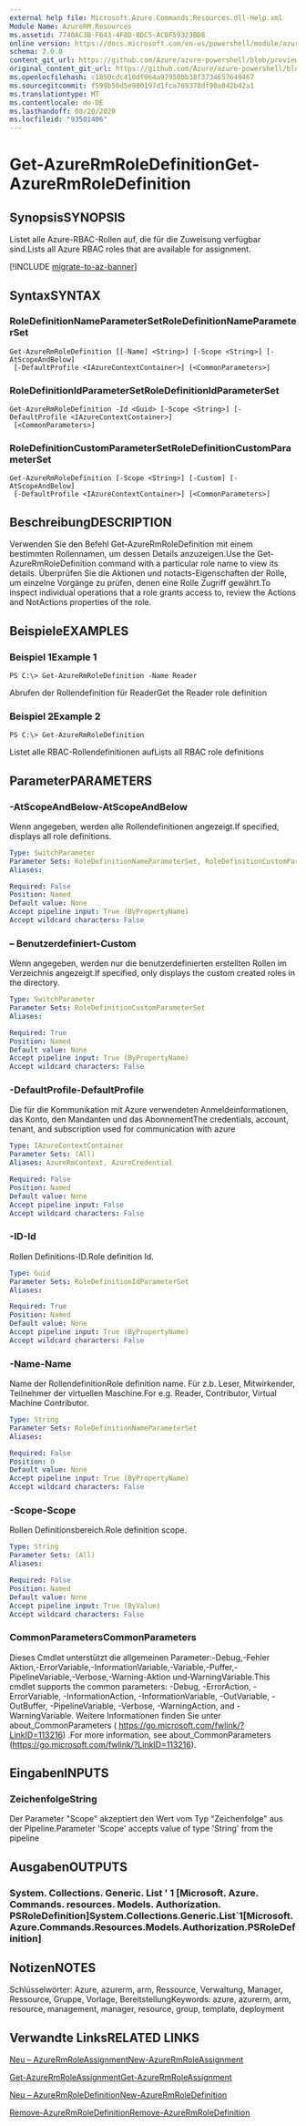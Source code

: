 ```yaml
---
external help file: Microsoft.Azure.Commands.Resources.dll-Help.xml
Module Name: AzureRM.Resources
ms.assetid: 7740AC3B-F643-4F8D-8DC5-ACBF59323BD8
online version: https://docs.microsoft.com/en-us/powershell/module/azurerm.resources/get-azurermroledefinition
schema: 2.0.0
content_git_url: https://github.com/Azure/azure-powershell/blob/preview/src/ResourceManager/Resources/Commands.Resources/help/Get-AzureRmRoleDefinition.md
original_content_git_url: https://github.com/Azure/azure-powershell/blob/preview/src/ResourceManager/Resources/Commands.Resources/help/Get-AzureRmRoleDefinition.md
ms.openlocfilehash: c1850cdc410df064a97950bb38f3734657649467
ms.sourcegitcommit: f599b50d5e980197d1fca769378df90a842b42a1
ms.translationtype: MT
ms.contentlocale: de-DE
ms.lasthandoff: 08/20/2020
ms.locfileid: "93501406"
---
```

# <span data-ttu-id="77198-101">Get-AzureRmRoleDefinition</span><span class="sxs-lookup"><span data-stu-id="77198-101">Get-AzureRmRoleDefinition</span></span>

## <span data-ttu-id="77198-102">Synopsis</span><span class="sxs-lookup"><span data-stu-id="77198-102">SYNOPSIS</span></span>
<span data-ttu-id="77198-103">Listet alle Azure-RBAC-Rollen auf, die für die Zuweisung verfügbar sind.</span><span class="sxs-lookup"><span data-stu-id="77198-103">Lists all Azure RBAC roles that are available for assignment.</span></span>

[!INCLUDE [migrate-to-az-banner](../../includes/migrate-to-az-banner.md)]

## <span data-ttu-id="77198-104">Syntax</span><span class="sxs-lookup"><span data-stu-id="77198-104">SYNTAX</span></span>

### <span data-ttu-id="77198-105">RoleDefinitionNameParameterSet</span><span class="sxs-lookup"><span data-stu-id="77198-105">RoleDefinitionNameParameterSet</span></span>
```
Get-AzureRmRoleDefinition [[-Name] <String>] [-Scope <String>] [-AtScopeAndBelow]
 [-DefaultProfile <IAzureContextContainer>] [<CommonParameters>]
```

### <span data-ttu-id="77198-106">RoleDefinitionIdParameterSet</span><span class="sxs-lookup"><span data-stu-id="77198-106">RoleDefinitionIdParameterSet</span></span>
```
Get-AzureRmRoleDefinition -Id <Guid> [-Scope <String>] [-DefaultProfile <IAzureContextContainer>]
 [<CommonParameters>]
```

### <span data-ttu-id="77198-107">RoleDefinitionCustomParameterSet</span><span class="sxs-lookup"><span data-stu-id="77198-107">RoleDefinitionCustomParameterSet</span></span>
```
Get-AzureRmRoleDefinition [-Scope <String>] [-Custom] [-AtScopeAndBelow]
 [-DefaultProfile <IAzureContextContainer>] [<CommonParameters>]
```

## <span data-ttu-id="77198-108">Beschreibung</span><span class="sxs-lookup"><span data-stu-id="77198-108">DESCRIPTION</span></span>
<span data-ttu-id="77198-109">Verwenden Sie den Befehl Get-AzureRmRoleDefinition mit einem bestimmten Rollennamen, um dessen Details anzuzeigen.</span><span class="sxs-lookup"><span data-stu-id="77198-109">Use the Get-AzureRmRoleDefinition command with a particular role name to view its details.</span></span>
<span data-ttu-id="77198-110">Überprüfen Sie die Aktionen und notacts-Eigenschaften der Rolle, um einzelne Vorgänge zu prüfen, denen eine Rolle Zugriff gewährt.</span><span class="sxs-lookup"><span data-stu-id="77198-110">To inspect individual operations that a role grants access to, review the Actions and NotActions properties of the role.</span></span>

## <span data-ttu-id="77198-111">Beispiele</span><span class="sxs-lookup"><span data-stu-id="77198-111">EXAMPLES</span></span>

### <span data-ttu-id="77198-112">Beispiel 1</span><span class="sxs-lookup"><span data-stu-id="77198-112">Example 1</span></span>
```
PS C:\> Get-AzureRmRoleDefinition -Name Reader
```

<span data-ttu-id="77198-113">Abrufen der Rollendefinition für Reader</span><span class="sxs-lookup"><span data-stu-id="77198-113">Get the Reader role definition</span></span>

### <span data-ttu-id="77198-114">Beispiel 2</span><span class="sxs-lookup"><span data-stu-id="77198-114">Example 2</span></span>
```
PS C:\> Get-AzureRmRoleDefinition
```

<span data-ttu-id="77198-115">Listet alle RBAC-Rollendefinitionen auf</span><span class="sxs-lookup"><span data-stu-id="77198-115">Lists all RBAC role definitions</span></span>

## <span data-ttu-id="77198-116">Parameter</span><span class="sxs-lookup"><span data-stu-id="77198-116">PARAMETERS</span></span>

### <span data-ttu-id="77198-117">-AtScopeAndBelow</span><span class="sxs-lookup"><span data-stu-id="77198-117">-AtScopeAndBelow</span></span>
<span data-ttu-id="77198-118">Wenn angegeben, werden alle Rollendefinitionen angezeigt.</span><span class="sxs-lookup"><span data-stu-id="77198-118">If specified, displays all role definitions.</span></span>

```yaml
Type: SwitchParameter
Parameter Sets: RoleDefinitionNameParameterSet, RoleDefinitionCustomParameterSet
Aliases:

Required: False
Position: Named
Default value: None
Accept pipeline input: True (ByPropertyName)
Accept wildcard characters: False
```

### <span data-ttu-id="77198-119">– Benutzerdefiniert</span><span class="sxs-lookup"><span data-stu-id="77198-119">-Custom</span></span>
<span data-ttu-id="77198-120">Wenn angegeben, werden nur die benutzerdefinierten erstellten Rollen im Verzeichnis angezeigt.</span><span class="sxs-lookup"><span data-stu-id="77198-120">If specified, only displays the custom created roles in the directory.</span></span>

```yaml
Type: SwitchParameter
Parameter Sets: RoleDefinitionCustomParameterSet
Aliases:

Required: True
Position: Named
Default value: None
Accept pipeline input: True (ByPropertyName)
Accept wildcard characters: False
```

### <span data-ttu-id="77198-121">-DefaultProfile</span><span class="sxs-lookup"><span data-stu-id="77198-121">-DefaultProfile</span></span>
<span data-ttu-id="77198-122">Die für die Kommunikation mit Azure verwendeten Anmeldeinformationen, das Konto, den Mandanten und das Abonnement</span><span class="sxs-lookup"><span data-stu-id="77198-122">The credentials, account, tenant, and subscription used for communication with azure</span></span>

```yaml
Type: IAzureContextContainer
Parameter Sets: (All)
Aliases: AzureRmContext, AzureCredential

Required: False
Position: Named
Default value: None
Accept pipeline input: False
Accept wildcard characters: False
```

### <span data-ttu-id="77198-123">-ID</span><span class="sxs-lookup"><span data-stu-id="77198-123">-Id</span></span>
<span data-ttu-id="77198-124">Rollen Definitions-ID.</span><span class="sxs-lookup"><span data-stu-id="77198-124">Role definition Id.</span></span>

```yaml
Type: Guid
Parameter Sets: RoleDefinitionIdParameterSet
Aliases:

Required: True
Position: Named
Default value: None
Accept pipeline input: True (ByPropertyName)
Accept wildcard characters: False
```

### <span data-ttu-id="77198-125">-Name</span><span class="sxs-lookup"><span data-stu-id="77198-125">-Name</span></span>
<span data-ttu-id="77198-126">Name der Rollendefinition</span><span class="sxs-lookup"><span data-stu-id="77198-126">Role definition name.</span></span>
<span data-ttu-id="77198-127">Für z.b. Leser, Mitwirkender, Teilnehmer der virtuellen Maschine.</span><span class="sxs-lookup"><span data-stu-id="77198-127">For e.g. Reader, Contributor, Virtual Machine Contributor.</span></span>

```yaml
Type: String
Parameter Sets: RoleDefinitionNameParameterSet
Aliases:

Required: False
Position: 0
Default value: None
Accept pipeline input: True (ByPropertyName)
Accept wildcard characters: False
```

### <span data-ttu-id="77198-128">-Scope</span><span class="sxs-lookup"><span data-stu-id="77198-128">-Scope</span></span>
<span data-ttu-id="77198-129">Rollen Definitionsbereich.</span><span class="sxs-lookup"><span data-stu-id="77198-129">Role definition scope.</span></span>

```yaml
Type: String
Parameter Sets: (All)
Aliases:

Required: False
Position: Named
Default value: None
Accept pipeline input: True (ByValue)
Accept wildcard characters: False
```

### <span data-ttu-id="77198-130">CommonParameters</span><span class="sxs-lookup"><span data-stu-id="77198-130">CommonParameters</span></span>
<span data-ttu-id="77198-131">Dieses Cmdlet unterstützt die allgemeinen Parameter:-Debug,-Fehler Aktion,-ErrorVariable,-InformationVariable,-Variable,-Puffer,-PipelineVariable,-Verbose,-Warning-Aktion und-WarningVariable.</span><span class="sxs-lookup"><span data-stu-id="77198-131">This cmdlet supports the common parameters: -Debug, -ErrorAction, -ErrorVariable, -InformationAction, -InformationVariable, -OutVariable, -OutBuffer, -PipelineVariable, -Verbose, -WarningAction, and -WarningVariable.</span></span> <span data-ttu-id="77198-132">Weitere Informationen finden Sie unter about_CommonParameters ( https://go.microsoft.com/fwlink/?LinkID=113216) .</span><span class="sxs-lookup"><span data-stu-id="77198-132">For more information, see about_CommonParameters (https://go.microsoft.com/fwlink/?LinkID=113216).</span></span>

## <span data-ttu-id="77198-133">Eingaben</span><span class="sxs-lookup"><span data-stu-id="77198-133">INPUTS</span></span>

### <span data-ttu-id="77198-134">Zeichenfolge</span><span class="sxs-lookup"><span data-stu-id="77198-134">String</span></span>
<span data-ttu-id="77198-135">Der Parameter "Scope" akzeptiert den Wert vom Typ "Zeichenfolge" aus der Pipeline.</span><span class="sxs-lookup"><span data-stu-id="77198-135">Parameter 'Scope' accepts value of type 'String' from the pipeline</span></span>

## <span data-ttu-id="77198-136">Ausgaben</span><span class="sxs-lookup"><span data-stu-id="77198-136">OUTPUTS</span></span>

### <span data-ttu-id="77198-137">System. Collections. Generic. List ' 1 [Microsoft. Azure. Commands. resources. Models. Authorization. PSRoleDefinition]</span><span class="sxs-lookup"><span data-stu-id="77198-137">System.Collections.Generic.List\`1[Microsoft.Azure.Commands.Resources.Models.Authorization.PSRoleDefinition]</span></span>

## <span data-ttu-id="77198-138">Notizen</span><span class="sxs-lookup"><span data-stu-id="77198-138">NOTES</span></span>
<span data-ttu-id="77198-139">Schlüsselwörter: Azure, azurerm, arm, Ressource, Verwaltung, Manager, Ressource, Gruppe, Vorlage, Bereitstellung</span><span class="sxs-lookup"><span data-stu-id="77198-139">Keywords: azure, azurerm, arm, resource, management, manager, resource, group, template, deployment</span></span>

## <span data-ttu-id="77198-140">Verwandte Links</span><span class="sxs-lookup"><span data-stu-id="77198-140">RELATED LINKS</span></span>

[<span data-ttu-id="77198-141">Neu – AzureRmRoleAssignment</span><span class="sxs-lookup"><span data-stu-id="77198-141">New-AzureRmRoleAssignment</span></span>](./New-AzureRmRoleAssignment.md)

[<span data-ttu-id="77198-142">Get-AzureRmRoleAssignment</span><span class="sxs-lookup"><span data-stu-id="77198-142">Get-AzureRmRoleAssignment</span></span>](./Get-AzureRmRoleAssignment.md)

[<span data-ttu-id="77198-143">Neu – AzureRmRoleDefinition</span><span class="sxs-lookup"><span data-stu-id="77198-143">New-AzureRmRoleDefinition</span></span>](./New-AzureRmRoleDefinition.md)

[<span data-ttu-id="77198-144">Remove-AzureRmRoleDefinition</span><span class="sxs-lookup"><span data-stu-id="77198-144">Remove-AzureRmRoleDefinition</span></span>](./Remove-AzureRmRoleDefinition.md)

